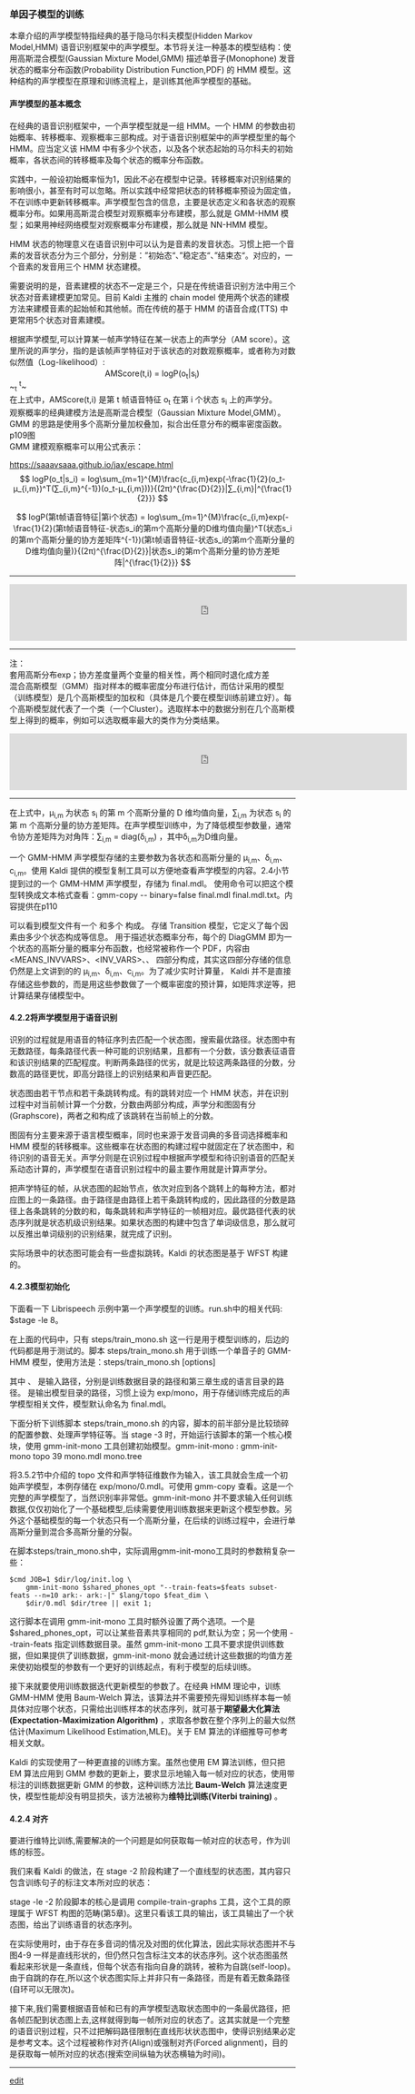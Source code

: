 ### 单因子模型的训练
本章介绍的声学模型特指经典的基于隐马尔科夫模型(Hidden Markov Model,HMM) 语音识别框架中的声学模型。本节将关注一种基本的模型结构：使用高斯混合模型(Gaussian Mixture Model,GMM) 描述单音子(Monophone) 发音状态的概率分布函数(Probability Distribution Function,PDF) 的 HMM 模型。这种结构的声学模型在原理和训练流程上，是训练其他声学模型的基础。

#### 声学模型的基本概念
在经典的语音识别框架中，一个声学模型就是一组 HMM。一个 HMM 的参数由初始概率、转移概率、观察概率三部构成。对于语音识别框架中的声学模型里的每个 HMM。应当定义该 HMM 中有多少个状态，以及各个状态起始的马尔科夫的初始概率，各状态间的转移概率及每个状态的概率分布函数。

实践中，一般设初始概率恒为1，因此不必在模型中记录。转移概率对识别结果的影响很小，甚至有时可以忽略。所以实践中经常把状态的转移概率预设为固定值，不在训练中更新转移概率。声学模型包含的信息，主要是状态定义和各状态的观察概率分布。如果用高斯混合模型对观察概率分布建模，那么就是 GMM-HMM 模型；如果用神经网络模型对观察概率分布建模，那么就是 NN-HMM 模型。

HMM 状态的物理意义在语音识别中可以认为是音素的发音状态。习惯上把一个音素的发音状态分为三个部分，分别是：”初始态“、”稳定态“、”结束态“。对应的，一个音素的发音用三个 HMM 状态建模。

需要说明的是，音素建模的状态不一定是三个，只是在传统语音识别方法中用三个状态对音素建模更加常见。目前 Kaldi 主推的 chain model 使用两个状态的建模方法来建模音素的起始帧和其他帧。而在传统的基于 HMM 的语音合成(TTS) 中更常用5个状态对音素建模。     

根据声学模型,可以计算某一帧声学特征在某一状态上的声学分（AM score）。这里所说的声学分，指的是该帧声学特征对于该状态的对数观察概率，或者称为对数似然值（Log-likelihood）:     
　　　　　　　　　　　　AMScore(t,i) = logP(o<sub>t</sub>|s<sub>i</sub>)       
~<sub>t</sub>  <sup>t</sup>~      
在上式中，AMScore(t,i) 是第 t 帧语音特征 o<sub>t</sub> 在第 i 个状态 s<sub>i</sub> 上的声学分。   
观察概率的经典建模方法是高斯混合模型（Gaussian Mixture Model,GMM）。GMM 的思路是使用多个高斯分量加权叠加，拟合出任意分布的概率密度函数。p109图   
GMM 建模观察概率可以用公式表示：

https://saaavsaaa.github.io/jax/escape.html     
$$
logP(o_t|s_i) = log\sum_{m=1}^{M}\frac{c_{i,m}exp(-\frac{1}{2}(o_t-μ_{i,m})^T(∑_{i,m}^{-1})(o_t-μ_{i,m}))}{(2π)^{\frac{D}{2}}|∑_{i,m}|^{\frac{1}{2}}}
$$    

$$
logP(第t帧语音特征|第i个状态) = log\sum_{m=1}^{M}\frac{c_{i,m}exp(-\frac{1}{2}(第t帧语音特征-状态s_i的第m个高斯分量的D维均值向量)^T(状态s_i的第m个高斯分量的协方差矩阵^{-1})(第t帧语音特征-状态s_i的第m个高斯分量的D维均值向量)}{(2π)^{\frac{D}{2}}|状态s_i的第m个高斯分量的协方差矩阵|^{\frac{1}{2}}}
$$     

-----

<iframe src="https://saaavsaaa.github.io/jax/t.html?a=%24%24%0AlogP%28o_t%7Cs_i%29%20%3D%20log%5Csum_%7Bm%3D1%7D%5E%7BM%7D%5Cfrac%7Bc_%7Bi%2Cm%7Dexp%28-%5Cfrac%7B1%7D%7B2%7D%28o_t-%u03BC_%7Bi%2Cm%7D%29%5ET%28%u2211_%7Bi%2Cm%7D%5E%7B-1%7D%29%28o_t-%u03BC_%7Bi%2Cm%7D%29%29%7D%7B%282%u03C0%29%5E%7B%5Cfrac%7BD%7D%7B2%7D%7D%7C%u2211_%7Bi%2Cm%7D%7C%5E%7B%5Cfrac%7B1%7D%7B2%7D%7D%7D%0A%24%24%0A%20%20" height="100px" width="700px" frameborder="0" scrolling="no"> </iframe>

-----

注：   
套用高斯分布exp；协方差度量两个变量的相关性，两个相同时退化成方差   
混合高斯模型（GMM）指对样本的概率密度分布进行估计，而估计采用的模型（训练模型）是几个高斯模型的加权和（具体是几个要在模型训练前建立好）。每个高斯模型就代表了一个类（一个Cluster）。选取样本中的数据分别在几个高斯模型上得到的概率，例如可以选取概率最大的类作为分类结果。   

<iframe src="https://saaavsaaa.github.io/jax/t.html?a=%24%24%0AlogP%28%u7B2Ct%u5E27%u8BED%u97F3%u7279%u5F81%7C%u7B2Ci%u4E2A%u72B6%u6001%29%20%3D%20log%5Csum_%7Bm%3D1%7D%5E%7BM%7D%5Cfrac%7Bc_%7Bi%2Cm%7Dexp%28-%5Cfrac%7B1%7D%7B2%7D%28%u7B2Ct%u5E27%u8BED%u97F3%u7279%u5F81-%u72B6%u6001s_i%u7684%u7B2Cm%u4E2A%u9AD8%u65AF%u5206%u91CF%u7684D%u7EF4%u5747%u503C%u5411%u91CF%29%5ET%28%u72B6%u6001s_i%u7684%u7B2Cm%u4E2A%u9AD8%u65AF%u5206%u91CF%u7684%u534F%u65B9%u5DEE%u77E9%u9635%5E%7B-1%7D%29%28%u7B2Ct%u5E27%u8BED%u97F3%u7279%u5F81-%u72B6%u6001s_i%u7684%u7B2Cm%u4E2A%u9AD8%u65AF%u5206%u91CF%u7684D%u7EF4%u5747%u503C%u5411%u91CF%29%7D%7B%282%u03C0%29%5E%7B%5Cfrac%7BD%7D%7B2%7D%7D%7C%u72B6%u6001s_i%u7684%u7B2Cm%u4E2A%u9AD8%u65AF%u5206%u91CF%u7684%u534F%u65B9%u5DEE%u77E9%u9635%7C%5E%7B%5Cfrac%7B1%7D%7B2%7D%7D%7D%0A%24%24%0A%20%20" height="100px" width="700px" frameborder="0" scrolling="no"> </iframe>

-----

在上式中，μ<sub>i,m</sub> 为状态 s<sub>i</sub> 的第 m 个高斯分量的 D 维均值向量，∑<sub>i,m</sub> 为状态 s<sub>i</sub> 的第 m 个高斯分量的协方差矩阵。在声学模型训练中，为了降低模型参数量，通常令协方差矩阵为对角阵：∑<sub>i,m</sub> = diag(δ<sub>i,m</sub>) ，其中δ<sub>i,m</sub>为D维向量。   

一个 GMM-HMM 声学模型存储的主要参数为各状态和高斯分量的 μ<sub>i,m</sub>、δ<sub>i,m</sub>、c<sub>i,m</sub>。使用 Kaldi 提供的模型复制工具可以方便地查看声学模型的内容。2.4小节提到过的一个 GMM-HMM 声学模型，存储为 final.mdl。 使用命令可以把这个模型转换成文本格式查看：gmm-copy -- binary=false final.mdl final.mdl.txt。内容提供在p110     

可以看到模型文件有一个 <TransitionModel> 和多个 <DiagGMM> 构成。<TransitionModel> 存储 Transition 模型，它定义了每个因素由多少个状态构成等信息。<DiagGMM> 用于描述状态概率分布，每个的 DiagGMM 即为一个状态的高斯分量的概率分布函数，也经常被称作一个 PDF，内容由 <MEANS_INVVARS>、<INV_VARS>、<WEIGHTS>、<GCONSTS> 四部分构成，其实这四部分存储的信息仍然是上文讲到的的 μ<sub>i,m</sub>、δ<sub>i,m</sub>、c<sub>i,m</sub>。为了减少实时计算量，	Kaldi 并不是直接存储这些参数的，而是用这些参数做了一个概率密度的预计算，如矩阵求逆等，把计算结果存储模型中。     

#### 4.2.2将声学模型用于语音识别    

识别的过程就是用语音的特征序列去匹配一个状态图，搜索最优路径。状态图中有无数路径，每条路径代表一种可能的识别结果，且都有一个分数，该分数表征语音和该识别结果的匹配程度。判断两条路径的优劣，就是比较这两条路径的分数，分数高的路径更忧，即高分路径上的识别结果和声音更匹配。    

状态图由若干节点和若干条跳转构成。有的跳转对应一个 HMM 状态，并在识别过程中对当前帧计算一个分数，分数由两部分构成，声学分和图固有分(Graphscore)，两者之和构成了该跳转在当前帧上的分数。   

图固有分主要来源于语言模型概率，同时也来源于发音词典的多音词选择概率和 HMM 模型的转移概率。这些概率在状态图的构建过程中就固定在了状态图中，和待识别的语音无关。声学分则是在识别过程中根据声学模型和待识别语音的匹配关系动态计算的，声学模型在语音识别过程中的最主要作用就是计算声学分。   

把声学特征的帧，从状态图的起始节点，依次对应到各个跳转上的每种方法，都对应图上的一条路径。由于路径是由路径上若干条跳转构成的，因此路径的分数是路径上各条跳转的分数的和，每条跳转和声学特征的一帧相对应。最优路径代表的状态序列就是状态机级识别结果。如果状态图的构建中包含了单词级信息，那么就可以反推出单词级别的识别结果，就完成了识别。      

实际场景中的状态图可能会有一些虚拟跳转。Kaldi 的状态图是基于 WFST 构建的。   

#### 4.2.3模型初始化
下面看一下 Librispeech 示例中第一个声学模型的训练。run.sh中的相关代码: $stage -le 8。   

在上面的代码中，只有 steps/train_mono.sh 这一行是用于模型训练的，后边的代码都是用于测试的。脚本 steps/train_mono.sh 用于训练一个单音子的 GMM-HMM 模型，使用方法是：steps/train_mono.sh [options] <data-dir> <lang-dir> <exp-dir>   

其中 <data-dir>、<lang-dir> 是输入路径，分别是训练数据目录的路径和第三章生成的语言目录的路径。<exp-dir> 是输出模型目录的路径，习惯上设为 exp/mono，用于存储训练完成后的声学模型相关文件，模型默认命名为 final.mdl。   

下面分析下训练脚本 steps/train_mono.sh 的内容，脚本的前半部分是比较琐碎的配置参数、处理声学特征等。当 stage -3 时，开始运行该脚本的第一个核心模块，使用 gmm-init-mono 工具创建初始模型。gmm-init-mono <topology-in> <dim><model-out> <tree-out> : gmm-init-mono topo 39 mono.mdl mono.tree   

将3.5.2节中介绍的 topo 文件和声学特征维数作为输入，该工具就会生成一个初始声学模型，本例存储在 exp/mono/0.mdl。可使用 gmm-copy 查看。这是一个完整的声学模型了，当然识别率非常低。gmm-init-mono 并不要求输入任何训练数据,仅仅初始化了一个基础模型,后续需要使用训练数据来更新这个模型参数。另外这个基础模型的每一个状态只有一个高斯分量，在后续的训练过程中，会进行单高斯分量到混合多高斯分量的分裂。   

在脚本steps/train_mono.sh中，实际调用gmm-init-mono工具时的参数稍复杂一些：   
```
$cmd JOB=1 $dir/log/init.log \
    gmm-init-mono $shared_phones_opt "--train-feats=$feats subset-feats --n=10 ark:- ark:-|" $lang/topo $feat_dim \
    $dir/0.mdl $dir/tree || exit 1;
```
这行脚本在调用 gmm-init-mono 工具时额外设置了两个选项。一个是 $shared_phones_opt，可以让某些音素共享相同的 pdf,默认为空；另一个使用 --train-feats 指定训练数据目录。虽然 gmm-init-mono 工具不要求提供训练数据，但如果提供了训练数据，gmm-init-mono 就会通过统计这些数据的均值方差来使初始模型的参数有一个更好的训练起点，有利于模型的后续训练。   

接下来就要使用训练数据迭代更新模型的参数了。在经典 HMM 理论中，训练 GMM-HMM 使用 Baum-Welch 算法，该算法并不需要预先得知训练样本每一帧具体对应哪个状态，只需给出训练样本的状态序列，就可基于**期望最大化算法(Expectation-Maximization Algorithm)** ，求取各参数在整个序列上的最大似然估计(Maximum Likelihood Estimation,MLE)。关于 EM 算法的详细推导可参考相关文献。   

Kaldi 的实现使用了一种更直接的训练方案。虽然也使用 EM 算法训练，但只把 EM 算法应用到 GMM 参数的更新上，要求显示地输入每一帧对应的状态，使用带标注的训练数据更新 GMM 的参数，这种训练方法比 **Baum-Welch** 算法速度更快，模型性能却没有明显损失，该方法被称为**维特比训练(Viterbi training)** 。   

#### 4.2.4 对齐   
要进行维特比训练,需要解决的一个问题是如何获取每一帧对应的状态号，作为训练的标签。

我们来看 Kaldi 的做法，在 stage -2 阶段构建了一个直线型的状态图，其内容只包含训练句子的标注文本所对应的状态：

stage -le -2 阶段脚本的核心是调用 compile-train-graphs 工具，这个工具的原理属于 WFST 构图的范畴(第5章)。这里只看该工具的输出，该工具输出了一个状态图，给出了训练语音的状态序列。

在实际使用时，由于存在多音词的情况及对图的优化算法，因此实际状态图并不与 图4-9 一样是直线形状的，但仍然只包含标注文本的状态序列。这个状态图虽然看起来形状是一条直线，但每个状态有指向自身的跳转，被称为自跳(self-loop)。由于自跳的存在,所以这个状态图实际上并非只有一条路径，而是有着无数条路径(自环可以无限次)。

接下来,我们需要根据语音帧和已有的声学模型选取状态图中的一条最优路径，把各帧匹配到状态图上去,这样就得到每一帧所对应的状态了。这其实就是一个完整的语音识别过程，只不过把解码路径限制在直线形状状态图中，使得识别结果必定是参考文本。这个过程被称作对齐(Align)或强制对齐(Forced alignment)，目的是获取每一帧所对应的状态(搜索空间纵轴为状态横轴为时间)。


-----

[edit](https://github.com/saaavsaaa/saaavsaaa.github.io/edit/master/aaa/Kaldi_abstract_1.md)
